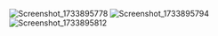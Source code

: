 
![Screenshot_1733895778](https://github.com/user-attachments/assets/6d07f875-fc09-484b-a77f-fbdeb79651b1)
![Screenshot_1733895794](https://github.com/user-attachments/assets/573f36e1-2957-4364-946e-86269730b897)
![Screenshot_1733895812](https://github.com/user-attachments/assets/031c1092-5ab8-4478-af4d-b559c4e4d208)
